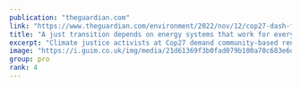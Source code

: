 ```yaml
---
publication: "theguardian.com"
link: "https://www.theguardian.com/environment/2022/nov/12/cop27-dash-for-gas-africa-energy-colonialism"
title: "A just transition depends on energy systems that work for everyone"
excerpt: "Climate justice activists at Cop27 demand community-based renewable projects that work for the people, not corporations"
image: "https://i.guim.co.uk/img/media/21d61369f3b0fad079b100a70c683e6d6b1eab8b/0_215_3250_1951/master/3250.jpg?width=1200&height=630&quality=85&auto=format&fit=crop&overlay-align=bottom%2Cleft&overlay-width=100p&overlay-base64=L2ltZy9zdGF0aWMvb3ZlcmxheXMvdGctZGVmYXVsdC5wbmc&enable=upscale&s=674efae11e59d7d508d619d236590ff2"
group: pro
rank: 4
---
```

